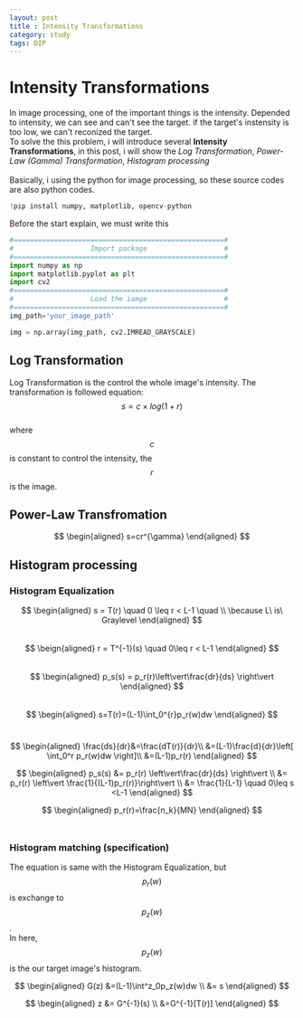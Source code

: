 ```yaml
---
layout: post
title : Intensity Transformations
category: study
tags: DIP
---
```

# Intensity Transformations
In image processing, one of the important things is the intensity. Depended to intensity, we can see and can't see the target. if the target's instensity is too low, we can't reconized the target.<br/>
To solve the this problem, i will introduce several **Intensity Transformations**, in this post, i will show the *Log Transformation*, *Power-Law (Gamma) Transformation*, *Histogram processing* <br/> <br/>
Basically, i using the python for image processing, so these source codes are also python codes.<br/>
```python
!pip install numpy, matplotlib, opencv-python
```
Before the start explain, we must write this
```python
#====================================================#
#                   Import package                   #
#====================================================#
import numpy as np
import matplotlib.pyplot as plt
import cv2
#====================================================#
#                   Load the iamge                   #
#====================================================#
img_path='your_image_path'

img = np.array(img_path, cv2.IMREAD_GRAYSCALE)
```
## Log Transformation

Log Transformation is the control the whole image's intensity. The transformation is followed equation:<br/>
$$s=c \times log(1+r)$$<br/>
where $$c$$ is constant to control the intensity, the $$r$$ is the image.


## Power-Law Transfromation <br/>

$$
\begin{aligned}
  s=cr^{\gamma}
\end{aligned}
$$


## Histogram processing

### Histogram Equalization
$$
\begin{aligned}
  s = T(r) \quad 0 \leq r < L-1 \quad \\ 
  \because L\ is\  Graylevel
\end{aligned}
$$<br/>
$$
\beign{aligned}
  r = T^{-1}(s) \quad 0\leq r < L-1
\end{aligned}
$$<br/>
$$
\begin{aligned}
  p_s(s) = p_r(r)\left\vert\frac{dr}{ds} \right\vert 
\end{aligned}
$$<br/>
$$
\begin{aligned}
  s=T(r)=(L-1)\int_0^{r}p_r(w)dw
\end{aligned}
$$<br/>

$$
\begin{aligned}
  \frac{ds}{dr}&=\frac{dT(r)}{dr}\\
    &=(L-1)\frac{d}{dr}\left[ \int_0^r p_r(w)dw \right]\\
    &=(L-1)p_r(r)
\end{aligned}
$$

$$
\begin{aligned}
  p_s(s) &= p_r(r) \left\vert\frac{dr}{ds} \right\vert \\
    &= p_r(r) \left\vert \frac{1}{(L-1)p_r(r)}\right\vert \\
    &= \frac{1}{L-1} \quad 0\leq s <L-1
\end{aligned}
$$

$$
\begin{aligned}
  p_r(r)=\frac{n_k}{MN}
\end{aligned}
$$<br/>

### Histogram matching (specification)
The equation is same with the Histogram Equalization, but $$p_r(w)$$ is exchange to $$p_z(w)$$.<br/>In here, $$p_z(w)$$ is the our target image's histogram.

$$
\begin{aligned}
  G(z) &=(L-1)\int^z_0p_z(w)dw \\
  &= s
\end{aligned}
$$

$$
\begin{aligned}
  z &= G^{-1}(s) \\ 
    &=G^{-1}[T(r)]
\end{aligned}
$$
